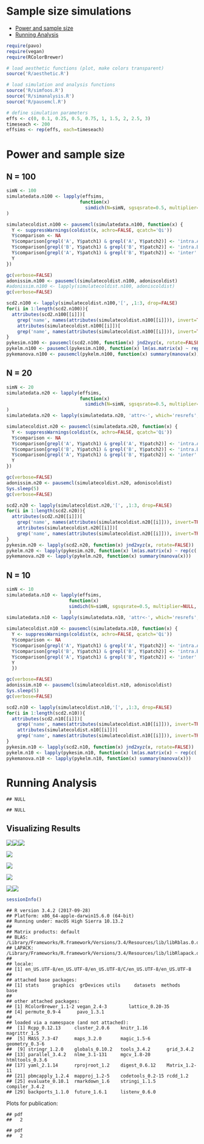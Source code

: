 Sample size simulations
================

-   [Power and sample size](#power-and-sample-size)
-   [Running Analysis](#running-analysis)

``` r
require(pavo)
require(vegan)
require(RColorBrewer)

# load aesthetic functions (plot, make colors transparent)
source('R/aesthetic.R')

# load simulation and analysis functions
source('R/simfoos.R')
source('R/simanalysis.R')
source('R/pausemcl.R')

# define simulation parameters
effs <- c(0, 0.1, 0.25, 0.5, 0.75, 1, 1.5, 2, 2.5, 3)
timeseach <- 200
effsims <- rep(effs, each=timeseach)
```

Power and sample size
=====================

N = 100
-------

``` r
simN <- 100
simulatedata.n100 <- lapply(effsims,
                           function(x)
                             simdich(N=simN, sgsqsrate=0.5, multiplier=NULL, effsize=x)
)

simulatecoldist.n100 <- pausemcl(simulatedata.n100, function(x) {
  Y <- suppressWarnings(coldist(x, achro=FALSE, qcatch='Qi'))
  Y$comparison <- NA
  Y$comparison[grepl('A', Y$patch1) & grepl('A', Y$patch2)] <- 'intra.A'
  Y$comparison[grepl('B', Y$patch1) & grepl('B', Y$patch2)] <- 'intra.B'
  Y$comparison[grepl('A', Y$patch1) & grepl('B', Y$patch2)] <- 'inter'
  Y
})
```

``` r
gc(verbose=FALSE)
adonissim.n100 <- pausemcl(simulatecoldist.n100, adoniscoldist)
#adonissim.n100 <- lapply(simulatecoldist.n100, adoniscoldist)
gc(verbose=FALSE)

scd2.n100 <- lapply(simulatecoldist.n100,'[', ,1:3, drop=FALSE)
for(i in 1:length(scd2.n100)){
  attributes(scd2.n100[[i]])[
    grep('name', names(attributes(simulatecoldist.n100[[i]])), invert=TRUE, value=TRUE)] <-
    attributes(simulatecoldist.n100[[i]])[
    grep('name', names(attributes(simulatecoldist.n100[[i]])), invert=TRUE, value=TRUE)]
}
pykesim.n100 <- pausemcl(scd2.n100, function(x) jnd2xyz(x, rotate=FALSE))
pykelm.n100 <- pausemcl(pykesim.n100, function(x) lm(as.matrix(x) ~ rep(c('gA','gB'), each=simN)))
pykemanova.n100 <- pausemcl(pykelm.n100, function(x) summary(manova(x)))
```

N = 20
------

``` r
simN <- 20
simulatedata.n20 <- lapply(effsims,
                           function(x)
                             simdich(N=simN, sgsqsrate=0.5, multiplier=NULL, effsize=x)
)
simulatedata.n20 <- lapply(simulatedata.n20, 'attr<-', which='resrefs', value=rfs)

simulatecoldist.n20 <- pausemcl(simulatedata.n20, function(x) {
  Y <- suppressWarnings(coldist(x, achro=FALSE, qcatch='Qi'))
  Y$comparison <- NA
  Y$comparison[grepl('A', Y$patch1) & grepl('A', Y$patch2)] <- 'intra.A'
  Y$comparison[grepl('B', Y$patch1) & grepl('B', Y$patch2)] <- 'intra.B'
  Y$comparison[grepl('A', Y$patch1) & grepl('B', Y$patch2)] <- 'inter'
  Y
})
```

``` r
gc(verbose=FALSE)
adonissim.n20 <- pausemcl(simulatecoldist.n20, adoniscoldist)
Sys.sleep(5)
gc(verbose=FALSE)

scd2.n20 <- lapply(simulatecoldist.n20,'[', ,1:3, drop=FALSE)
for(i in 1:length(scd2.n20)){
  attributes(scd2.n20[[i]])[
    grep('name', names(attributes(simulatecoldist.n20[[i]])), invert=TRUE, value=TRUE)] <-
    attributes(simulatecoldist.n20[[i]])[
    grep('name', names(attributes(simulatecoldist.n20[[i]])), invert=TRUE, value=TRUE)]
}
pykesim.n20 <- lapply(scd2.n20, function(x) jnd2xyz(x, rotate=FALSE))
pykelm.n20 <- lapply(pykesim.n20, function(x) lm(as.matrix(x) ~ rep(c('gA','gB'), each=simN)))
pykemanova.n20 <- lapply(pykelm.n20, function(x) summary(manova(x)))
```

N = 10
------

``` r
simN <- 10
simulatedata.n10 <- lapply(effsims,
                       function(x)
                       simdich(N=simN, sgsqsrate=0.5, multiplier=NULL, effsize=x)
                       )
simulatedata.n10 <- lapply(simulatedata.n10, 'attr<-', which='resrefs', value=rfs)

simulatecoldist.n10 <- pausemcl(simulatedata.n10, function(x) {
  Y <- suppressWarnings(coldist(x, achro=FALSE, qcatch='Qi'))
  Y$comparison <- NA
  Y$comparison[grepl('A', Y$patch1) & grepl('A', Y$patch2)] <- 'intra.A'
  Y$comparison[grepl('B', Y$patch1) & grepl('B', Y$patch2)] <- 'intra.B'
  Y$comparison[grepl('A', Y$patch1) & grepl('B', Y$patch2)] <- 'inter'
  Y
  })
```

``` r
gc(verbose=FALSE)
adonissim.n10 <- pausemcl(simulatecoldist.n10, adoniscoldist)
Sys.sleep(5)
gc(verbose=FALSE)

scd2.n10 <- lapply(simulatecoldist.n10,'[', ,1:3, drop=FALSE)
for(i in 1:length(scd2.n10)){
  attributes(scd2.n10[[i]])[
    grep('name', names(attributes(simulatecoldist.n10[[i]])), invert=TRUE, value=TRUE)] <-
    attributes(simulatecoldist.n10[[i]])[
    grep('name', names(attributes(simulatecoldist.n10[[i]])), invert=TRUE, value=TRUE)]
}
pykesim.n10 <- lapply(scd2.n10, function(x) jnd2xyz(x, rotate=FALSE))
pykelm.n10 <- lapply(pykesim.n10, function(x) lm(as.matrix(x) ~ rep(c('gA','gB'), each=simN)))
pykemanova.n10 <- lapply(pykelm.n10, function(x) summary(manova(x)))
```

Running Analysis
================

    ## NULL

    ## NULL

Visualizing Results
-------------------

![](../output/figures/SimN_fig_unnamed-chunk-1-1.jpeg)![](../output/figures/SimN_fig_unnamed-chunk-1-2.jpeg)![](../output/figures/SimN_fig_unnamed-chunk-1-3.jpeg)

![](../output/figures/SimN_fig_unnamed-chunk-2-1.jpeg)

![](../output/figures/SimN_fig_unnamed-chunk-3-1.jpeg)

![](../output/figures/SimN_fig_unnamed-chunk-4-1.jpeg)

![](../output/figures/SimN_fig_unnamed-chunk-5-1.jpeg)![](../output/figures/SimN_fig_unnamed-chunk-5-2.jpeg)

``` r
sessionInfo()
```

    ## R version 3.4.2 (2017-09-28)
    ## Platform: x86_64-apple-darwin15.6.0 (64-bit)
    ## Running under: macOS High Sierra 10.13.2
    ## 
    ## Matrix products: default
    ## BLAS: /Library/Frameworks/R.framework/Versions/3.4/Resources/lib/libRblas.0.dylib
    ## LAPACK: /Library/Frameworks/R.framework/Versions/3.4/Resources/lib/libRlapack.dylib
    ## 
    ## locale:
    ## [1] en_US.UTF-8/en_US.UTF-8/en_US.UTF-8/C/en_US.UTF-8/en_US.UTF-8
    ## 
    ## attached base packages:
    ## [1] stats     graphics  grDevices utils     datasets  methods   base     
    ## 
    ## other attached packages:
    ## [1] RColorBrewer_1.1-2 vegan_2.4-3        lattice_0.20-35   
    ## [4] permute_0.9-4      pavo_1.3.1        
    ## 
    ## loaded via a namespace (and not attached):
    ##  [1] Rcpp_0.12.13     cluster_2.0.6    knitr_1.16       magrittr_1.5    
    ##  [5] MASS_7.3-47      maps_3.2.0       magic_1.5-6      geometry_0.3-6  
    ##  [9] stringr_1.2.0    globals_0.10.2   tools_3.4.2      grid_3.4.2      
    ## [13] parallel_3.4.2   nlme_3.1-131     mgcv_1.8-20      htmltools_0.3.6 
    ## [17] yaml_2.1.14      rprojroot_1.2    digest_0.6.12    Matrix_1.2-11   
    ## [21] pbmcapply_1.2.4  mapproj_1.2-5    codetools_0.2-15 rcdd_1.2        
    ## [25] evaluate_0.10.1  rmarkdown_1.6    stringi_1.1.5    compiler_3.4.2  
    ## [29] backports_1.1.0  future_1.6.1     listenv_0.6.0

Plots for publication:

    ## pdf 
    ##   2

    ## pdf 
    ##   2
